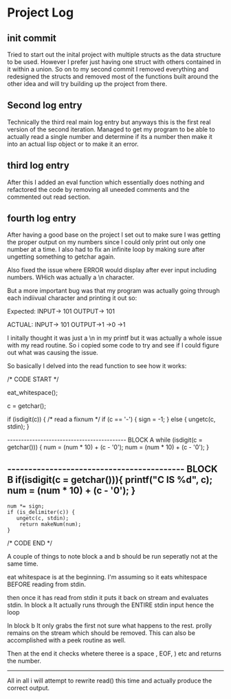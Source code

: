 # Project Log

## init commit
Tried to start out the inital project with multiple structs as the data structure to be used. However I prefer just having one
struct with others contained in it within a union. So on to my second commit I removed everything and redesigned the structs and 
removed most of the functions built around the other idea and will try building up the project from there.

## Second log entry 
Technically the third real main log entry but anyways this is the first real version of the second iteration. Managed to get my
program to be able to actually read a single number and determine if its a number then make it into an actual lisp object or to make it an error.

## third log entry
After this I added an eval function which essentially does nothing and refactored the code by removing all uneeded comments 
and the commented out read section.

## fourth log entry
After having a good base on the project I set out to make sure I was getting the proper output on my numbers since I could only 
print out only one number at a time. I also had to fix an infinite loop by making sure after ungetting something to getchar again.

Also fixed the issue where ERROR would display after ever input including numbers. WHich was actually  a \n character.

But a more important bug was that my program was actually going through each indiivual character and printing it out so:

Expected:
INPUT-> 101
OUTPUT-> 101

ACTUAL:
INPUT-> 101
OUTPUT->1
      ->0
      ->1

I initally thought it was just a \n in my printf but it was actually a whole issue with my read routine.
So i copied some code to try and see if I could figure out what was causing the issue.

So basically I delved into the read function to see how it works:

/*	CODE START 	*/

eat_whitespace();				

c = getchar();    

if (isdigit(c)) {
    /* read a fixnum */
    if (c == '-') {
        sign = -1;
    }
    else {
    	ungetc(c, stdin);
    }
   
------------------------------------------- BLOCK A
    while (isdigit(c = getchar())) {
        num = (num * 10) + (c - '0');
        num = (num * 10)  + (c - '0');
    }
   
------------------------------------------  BLOCK B
        if(isdigit(c = getchar())){
        printf("C IS %d", c);
        num = (num * 10) + (c - '0');
    }
------------------------------------------
    num *= sign;
    if (is_delimiter(c)) {
       ungetc(c, stdin);
        return makeNum(num);              
    }


/*	CODE END 	*/

A couple of things to note block a and b should be run seperatly not at the same time.

eat whitespace is at the beginning. I'm assuming so it eats whitespace BEFORE reading from stdin.

then once it has read from stdin it puts it back on stream and evaluates stdin.
In block a It actually runs through the ENTIRE stdin input hence the loop

In block b It only grabs the first not sure what happens to the rest. prolly remains on the stream which should be removed.
This can also be accomplished with a peek routine as well.

Then at the end it checks whetere theree is a space , EOF, ) etc and returns the number.



---
All in all i will attempt to rewrite read() this time and actually produce the correct output.




